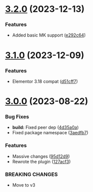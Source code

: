 # [3.2.0](https://github.com/oblakstudio/srbtranslatin/compare/v3.1.0...v3.2.0) (2023-12-13)


### Features

* Added basic MK support ([e292c64](https://github.com/oblakstudio/srbtranslatin/commit/e292c642feb262bd572e23cd3efeeee51922c4f4))

# [3.1.0](https://github.com/oblakstudio/srbtranslatin/compare/v3.0.0...v3.1.0) (2023-12-09)


### Features

* Elementor 3.18 compat ([d51cff7](https://github.com/oblakstudio/srbtranslatin/commit/d51cff7db94d4ac679b70e7cafa0cc6329b0ba3e))

# [3.0.0](https://github.com/oblakstudio/srbtranslatin/compare/v2.4.0...v3.0.0) (2023-08-22)


### Bug Fixes

* **build:** Fixed peer dep ([4d35a0a](https://github.com/oblakstudio/srbtranslatin/commit/4d35a0a567b90636bf1746e577927f419da362b4))
* Fixed package namespace ([3aedfb7](https://github.com/oblakstudio/srbtranslatin/commit/3aedfb73590102d6128bae1ddaa2f4702e88ad4d))


### Features

* Massive changes ([95d12d9](https://github.com/oblakstudio/srbtranslatin/commit/95d12d97e2f56907be9a6fa9810239c73dfeffea))
* Rewrote the plugin ([127acf3](https://github.com/oblakstudio/srbtranslatin/commit/127acf38c1912a6da628f5a4686c22ee5340c8cb))


### BREAKING CHANGES

* Move to v3
